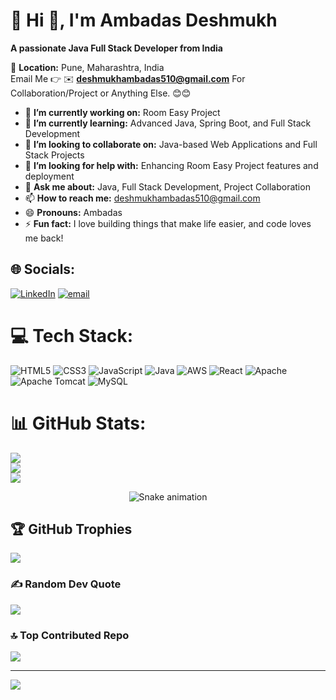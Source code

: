 # 💫 Hi 👋, I'm Ambadas Deshmukh
**A passionate Java Full Stack Developer from India**

📍 **Location:** Pune, Maharashtra, India  
Email Me 👉 ✉️ **deshmukhambadas510@gmail.com** For Collaboration/Project or Anything Else. 😊😊

- 🔭 **I’m currently working on:** Room Easy Project
- 🌱 **I’m currently learning:** Advanced Java, Spring Boot, and Full Stack Development
- 👯 **I’m looking to collaborate on:** Java-based Web Applications and Full Stack Projects
- 🤔 **I’m looking for help with:** Enhancing Room Easy Project features and deployment
- 💬 **Ask me about:** Java, Full Stack Development, Project Collaboration
- 📫 **How to reach me:** deshmukhambadas510@gmail.com
- 😄 **Pronouns:** Ambadas
- ⚡ **Fun fact:** I love building things that make life easier, and code loves me back!



## 🌐 Socials:
[![LinkedIn](https://img.shields.io/badge/LinkedIn-%230077B5.svg?logo=linkedin&logoColor=white)](https://linkedin.com/in/ambadas-deshmukh) [![email](https://img.shields.io/badge/Email-D14836?logo=gmail&logoColor=white)](mailto:deshmukhambadas510@gmail.com) 

# 💻 Tech Stack:
![HTML5](https://img.shields.io/badge/html5-%23E34F26.svg?style=for-the-badge&logo=html5&logoColor=white) ![CSS3](https://img.shields.io/badge/css3-%231572B6.svg?style=for-the-badge&logo=css3&logoColor=white) ![JavaScript](https://img.shields.io/badge/javascript-%23323330.svg?style=for-the-badge&logo=javascript&logoColor=%23F7DF1E) ![Java](https://img.shields.io/badge/java-%23ED8B00.svg?style=for-the-badge&logo=openjdk&logoColor=white) ![AWS](https://img.shields.io/badge/AWS-%23FF9900.svg?style=for-the-badge&logo=amazon-aws&logoColor=white) ![React](https://img.shields.io/badge/react-%2320232a.svg?style=for-the-badge&logo=react&logoColor=%2361DAFB) ![Apache](https://img.shields.io/badge/apache-%23D42029.svg?style=for-the-badge&logo=apache&logoColor=white) ![Apache Tomcat](https://img.shields.io/badge/apache%20tomcat-%23F8DC75.svg?style=for-the-badge&logo=apache-tomcat&logoColor=black) ![MySQL](https://img.shields.io/badge/mysql-4479A1.svg?style=for-the-badge&logo=mysql&logoColor=white)
# 📊 GitHub Stats:
![](https://github-readme-stats.vercel.app/api?username=ambadas19&theme=dark&hide_border=false&include_all_commits=true&count_private=false)<br/>
![](https://nirzak-streak-stats.vercel.app/?user=ambadas19&theme=dark&hide_border=false)<br/>
![](https://github-readme-stats.vercel.app/api/top-langs/?username=ambadas19&theme=dark&hide_border=false&include_all_commits=true&count_private=false&layout=compact)

<!-- Snake Game Repo View -->

<div align="center">
  <img src="https://profile-readme-generator.com/assets/snake.svg" alt="Snake animation" />
</div>

## 🏆 GitHub Trophies
![](https://github-profile-trophy.vercel.app/?username=ambadas19&theme=radical&no-frame=false&no-bg=true&margin-w=4)

### ✍️ Random Dev Quote
![](https://quotes-github-readme.vercel.app/api?type=horizontal&theme=radical)

### 🔝 Top Contributed Repo
![](https://github-contributor-stats.vercel.app/api?username=ambadas19&limit=5&theme=dark&combine_all_yearly_contributions=true)

---
[![](https://visitcount.itsvg.in/api?id=ambadas19&icon=0&color=0)](https://visitcount.itsvg.in)

<!-- Proudly created with GPRM ( https://gprm.itsvg.in ) -->

